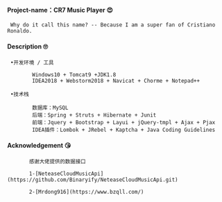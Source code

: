 #### Project-name：CR7 Music Player 😍
     Why do it call this name? -- Because I am a super fan of Cristiano Ronaldo.  
#### Description 🙄
     •开发环境 / 工具
     
            Windows10 + Tomcat9 +JDK1.8
            IDEA2018 + Webstorm2018 + Navicat + Chorme + Notepad++  
     
     •技术栈
     
            数据库：MySQL
            后端：Spring + Struts + Hibernate + Junit
            前端：Jquery + Bootstrap + Layui + jQuery-tmpl + Ajax + Pjax
            IDEA插件：Lombok + JRebel + Kaptcha + Java Coding Guidelines
            
#### Acknowledgement 😘
           感谢大佬提供的数据接口
           
           1-[NeteaseCloudMusicApi](https://github.com/Binaryify/NeteaseCloudMusicApi.git)
           
           2-[Mrdong916](https://www.bzqll.com/)

        